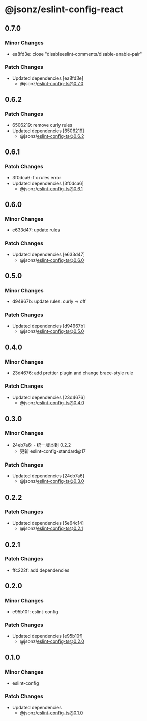 # @jsonz/eslint-config-react

## 0.7.0

### Minor Changes

- ea8fd3e: close "disableeslint-comments/disable-enable-pair"

### Patch Changes

- Updated dependencies [ea8fd3e]
  - @jsonz/eslint-config-ts@0.7.0

## 0.6.2

### Patch Changes

- 6506219: remove curly rules
- Updated dependencies [6506219]
  - @jsonz/eslint-config-ts@0.6.2

## 0.6.1

### Patch Changes

- 3f0dca6: fix rules error
- Updated dependencies [3f0dca6]
  - @jsonz/eslint-config-ts@0.6.1

## 0.6.0

### Minor Changes

- e633d47: update rules

### Patch Changes

- Updated dependencies [e633d47]
  - @jsonz/eslint-config-ts@0.6.0

## 0.5.0

### Minor Changes

- d94967b: update rules: curly => off

### Patch Changes

- Updated dependencies [d94967b]
  - @jsonz/eslint-config-ts@0.5.0

## 0.4.0

### Minor Changes

- 23d4676: add prettier plugin and change brace-style rule

### Patch Changes

- Updated dependencies [23d4676]
  - @jsonz/eslint-config-ts@0.4.0

## 0.3.0

### Minor Changes

- 24eb7a6: - 统一版本到 0.2.2
  - 更新 eslint-config-standard@17

### Patch Changes

- Updated dependencies [24eb7a6]
  - @jsonz/eslint-config-ts@0.3.0

## 0.2.2

### Patch Changes

- Updated dependencies [5e64c14]
  - @jsonz/eslint-config-ts@0.2.1

## 0.2.1

### Patch Changes

- ffc222f: add dependencies

## 0.2.0

### Minor Changes

- e95b10f: eslint-config

### Patch Changes

- Updated dependencies [e95b10f]
  - @jsonz/eslint-config-ts@0.2.0

## 0.1.0

### Minor Changes

- eslint-config

### Patch Changes

- Updated dependencies
  - @jsonz/eslint-config-ts@0.1.0

